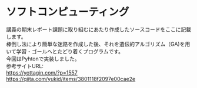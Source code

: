 # ソフトコンピューティング  
講義の期末レポート課題に取り組むにあたり作成したソースコードをここに記載します。  
棒倒し法により簡単な迷路を作成した後、それを遺伝的アルゴリズム（GA)を用いて学習・ゴールへとたどり着くプログラムです。  
今回はPyhtonで実装しました。  
参考サイトURL:  
https://yottagin.com/?p=1557  
https://qiita.com/yukid/items/3801118f2097e00cae2e  
